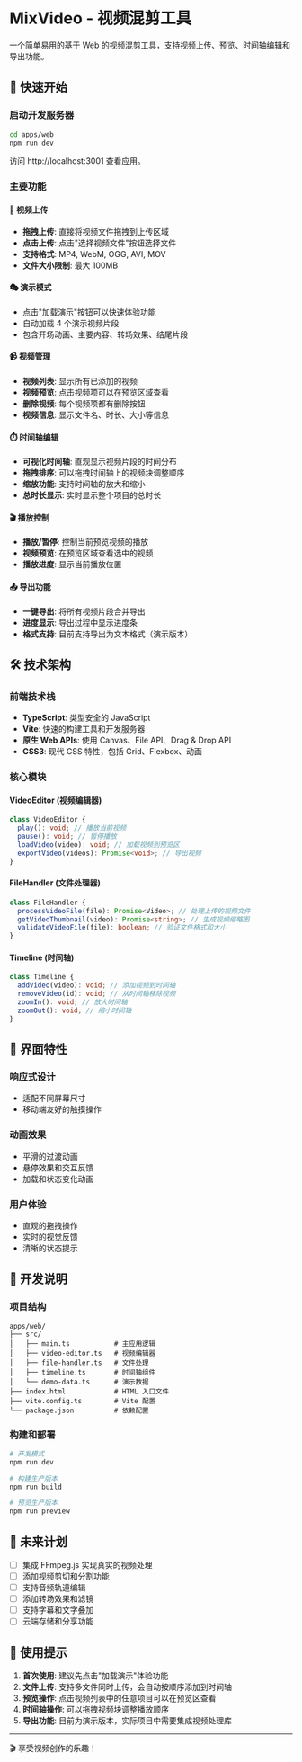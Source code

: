 # MixVideo - 视频混剪工具

一个简单易用的基于 Web 的视频混剪工具，支持视频上传、预览、时间轴编辑和导出功能。

## 🚀 快速开始

### 启动开发服务器

```bash
cd apps/web
npm run dev
```

访问 http://localhost:3001 查看应用。

### 主要功能

#### 📁 视频上传

- **拖拽上传**: 直接将视频文件拖拽到上传区域
- **点击上传**: 点击"选择视频文件"按钮选择文件
- **支持格式**: MP4, WebM, OGG, AVI, MOV
- **文件大小限制**: 最大 100MB

#### 🎭 演示模式

- 点击"加载演示"按钮可以快速体验功能
- 自动加载 4 个演示视频片段
- 包含开场动画、主要内容、转场效果、结尾片段

#### 📹 视频管理

- **视频列表**: 显示所有已添加的视频
- **视频预览**: 点击视频项可以在预览区域查看
- **删除视频**: 每个视频项都有删除按钮
- **视频信息**: 显示文件名、时长、大小等信息

#### ⏱️ 时间轴编辑

- **可视化时间轴**: 直观显示视频片段的时间分布
- **拖拽排序**: 可以拖拽时间轴上的视频块调整顺序
- **缩放功能**: 支持时间轴的放大和缩小
- **总时长显示**: 实时显示整个项目的总时长

#### 🎬 播放控制

- **播放/暂停**: 控制当前预览视频的播放
- **视频预览**: 在预览区域查看选中的视频
- **播放进度**: 显示当前播放位置

#### 📤 导出功能

- **一键导出**: 将所有视频片段合并导出
- **进度显示**: 导出过程中显示进度条
- **格式支持**: 目前支持导出为文本格式（演示版本）

## 🛠️ 技术架构

### 前端技术栈

- **TypeScript**: 类型安全的 JavaScript
- **Vite**: 快速的构建工具和开发服务器
- **原生 Web APIs**: 使用 Canvas、File API、Drag & Drop API
- **CSS3**: 现代 CSS 特性，包括 Grid、Flexbox、动画

### 核心模块

#### VideoEditor (视频编辑器)

```typescript
class VideoEditor {
  play(): void; // 播放当前视频
  pause(): void; // 暂停播放
  loadVideo(video): void; // 加载视频到预览区
  exportVideo(videos): Promise<void>; // 导出视频
}
```

#### FileHandler (文件处理器)

```typescript
class FileHandler {
  processVideoFile(file): Promise<Video>; // 处理上传的视频文件
  getVideoThumbnail(video): Promise<string>; // 生成视频缩略图
  validateVideoFile(file): boolean; // 验证文件格式和大小
}
```

#### Timeline (时间轴)

```typescript
class Timeline {
  addVideo(video): void; // 添加视频到时间轴
  removeVideo(id): void; // 从时间轴移除视频
  zoomIn(): void; // 放大时间轴
  zoomOut(): void; // 缩小时间轴
}
```

## 🎨 界面特性

### 响应式设计

- 适配不同屏幕尺寸
- 移动端友好的触摸操作

### 动画效果

- 平滑的过渡动画
- 悬停效果和交互反馈
- 加载和状态变化动画

### 用户体验

- 直观的拖拽操作
- 实时的视觉反馈
- 清晰的状态提示

## 🔧 开发说明

### 项目结构

```
apps/web/
├── src/
│   ├── main.ts           # 主应用逻辑
│   ├── video-editor.ts   # 视频编辑器
│   ├── file-handler.ts   # 文件处理
│   ├── timeline.ts       # 时间轴组件
│   └── demo-data.ts      # 演示数据
├── index.html            # HTML 入口文件
├── vite.config.ts        # Vite 配置
└── package.json          # 依赖配置
```

### 构建和部署

```bash
# 开发模式
npm run dev

# 构建生产版本
npm run build

# 预览生产版本
npm run preview
```

## 🚧 未来计划

- [ ] 集成 FFmpeg.js 实现真实的视频处理
- [ ] 添加视频剪切和分割功能
- [ ] 支持音频轨道编辑
- [ ] 添加转场效果和滤镜
- [ ] 支持字幕和文字叠加
- [ ] 云端存储和分享功能

## 📝 使用提示

1. **首次使用**: 建议先点击"加载演示"体验功能
2. **文件上传**: 支持多文件同时上传，会自动按顺序添加到时间轴
3. **预览操作**: 点击视频列表中的任意项目可以在预览区查看
4. **时间轴操作**: 可以拖拽视频块调整播放顺序
5. **导出功能**: 目前为演示版本，实际项目中需要集成视频处理库

---

🎬 享受视频创作的乐趣！
